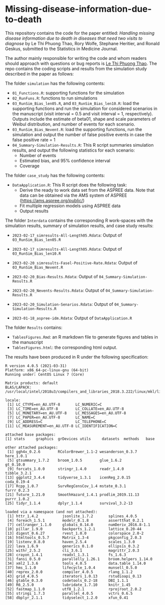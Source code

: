 # Missing-disease-information-due-to-death
This repository contains the code for the paper entitled: *Handling missing disease information due to death in diseases that need two visits to diagnose* by Le Thi Phuong Thao, Rory Wolfe, Stephane Heritier, and Ronald Geskus, submitted to the Statistics in Medicine Journal. 

The author mainly responsible for writing the code and whom readers should approach with questions or bug reports is [Le Thi Phuong Thao](mailto:thao.le@monash.edu).
The repo contains the coding scripts and results from the simulation study described in the paper as follows:

The folder `simulation` has the following contents:

-   `01_Functions.R`: supporting functions for the simulation
-   `02_RunFuns.R`: functions to run simulations
-   `03_RunSim_Bias_len05.R`, and `03_RunSim_Bias_len10.R`: load the supporting functions and run the simulation for considered scenarios in the manuscript (visit interval = 0.5 and visit interval = 1, respectively). Outputs include the estimate of beta01, shape and scale parameters of Weibul distribution, and number of events for each scenario.
-   `03_RunSim_Bias_Nevent.R`: load the supporting functions, run the simulation and output the number of false positive events in case the false positive rate = 1
-   `04_Summary-Simulation-Results.R`: This R script summaries simulation results, and output the following statistics for each scenario:
    -   Number of events
    -   Estimated bias, and 95% confidence interval
    -   Coverage

The folder `case_study` has the following contents:

-   `DataApplication.R`: This R script does the following task:
    -   Derive the ready to work data set from the ASPREE data. Note that data can be obtained via the AMS system of ASPREE (<https://ams.aspree.org/public/>)
    -   Fit multiple regression models using ASPREE data
    -   Output results

The folder `Interdata` contains the corresponding R work-spaces with the simulation results, summary of simulation results, and case study results:

-   `2023-02-17_simresults-All-Length05.Rdata`: Output of `03_RunSim_Bias_len05.R`

-   `2023-02-17_simresults-All-Length05.Rdata`: Output of `03_RunSim_Bias_len10.R`

-   `2023-02-20_simresults-Fasel-Positive-Rate.Rdata`: Output of `03_RunSim_Bias_Nevent.R`

-   `2023-02-20_Bias-Results.Rdata`: Output of `04_Summary-Simulation-Results.R`

-   `2023-02-20_Nevents-Results.Rdata`: Output of `04_Summary-Simulation-Results.R`

-   `2023-02-20_Simulation-Senarios.Rdata`: Output of `04_Summary-Simulation-Results.R`

-   `2023-01-18_aspree-idm.Rdata`: Output of `DataApplication.R`

The folder `Results` contains:

-   `TablesFigures.Rmd`: an R markdown file to generate figures and tables in the manuscript
-   `TablesFigures.html`: the corresponding html output.

The results have been produced in R under the following specification:

```         
R version 4.0.5 (2021-03-31)
Platform: x86_64-pc-linux-gnu (64-bit)
Running under: CentOS Linux 7 (Core)

Matrix products: default
BLAS/LAPACK: /usr/local/intel/2018u3/compilers_and_libraries_2018.3.222/linux/mkl/lib/intel64_lin/libmkl_gf_lp64.so

locale:
 [1] LC_CTYPE=en_AU.UTF-8       LC_NUMERIC=C              
 [3] LC_TIME=en_AU.UTF-8        LC_COLLATE=en_AU.UTF-8    
 [5] LC_MONETARY=en_AU.UTF-8    LC_MESSAGES=en_AU.UTF-8   
 [7] LC_PAPER=en_AU.UTF-8       LC_NAME=C                 
 [9] LC_ADDRESS=C               LC_TELEPHONE=C            
[11] LC_MEASUREMENT=en_AU.UTF-8 LC_IDENTIFICATION=C       

attached base packages:
[1] stats     graphics  grDevices utils     datasets  methods   base     

other attached packages:
 [1] ggh4x_0.2.6        RColorBrewer_1.1-2 wesanderson_0.3.7  here_1.0.1        
 [5] gtsummary_1.7.2    broom_1.0.5        glue_1.6.2         gt_0.10.0         
 [9] forcats_1.0.0      stringr_1.4.0      readr_1.4.0        tibble_3.2.1      
[13] ggplot2_3.4.4      tidyverse_1.3.1    icenReg_2.0.15     coda_0.19-4       
[17] Rcpp_1.0.7         SurvRegCensCov_1.4 mstate_0.3.1       furrr_0.2.3       
[21] future_1.21.0      SmoothHazard_1.4.1 prodlim_2019.11.13 purrr_1.0.2       
[25] tidyr_1.1.4        dplyr_1.1.4        survival_3.2-13   

loaded via a namespace (and not attached):
 [1] httr_1.4.2           jsonlite_1.7.2       splines_4.0.5       
 [4] foreach_1.5.1        modelr_0.1.8         assertthat_0.2.1    
 [7] cellranger_1.1.0     globals_0.14.0       numDeriv_2016.8-1.1 
[10] pillar_1.9.0         backports_1.2.1      lattice_0.20-44     
[13] digest_0.6.27        rvest_1.0.0          colorspace_2.0-2    
[16] htmltools_0.5.7      Matrix_1.3-4         pkgconfig_2.0.3     
[19] listenv_0.8.0        haven_2.5.4          scales_1.3.0        
[22] lava_1.6.9           generics_0.1.0       ellipsis_0.3.2      
[25] withr_2.5.2          cli_3.6.1            magrittr_2.0.3      
[28] crayon_1.4.1         readxl_1.3.1         fs_1.6.3            
[31] fansi_0.5.0          parallelly_1.26.1    broom.helpers_1.14.0
[34] xml2_1.3.6           tools_4.0.5          data.table_1.14.0   
[37] hms_1.1.0            lifecycle_1.0.4      munsell_0.5.0       
[40] reprex_2.0.0         compiler_4.0.5       rlang_1.1.2         
[43] grid_4.0.5           iterators_1.0.13     rstudioapi_0.13     
[46] gtable_0.3.0         codetools_0.2-18     DBI_1.1.1           
[49] R6_2.5.0             lubridate_1.7.10     knitr_1.45          
[52] fastmap_1.1.0        utf8_1.2.1           rprojroot_2.0.2     
[55] stringi_1.7.3        parallel_4.0.5       vctrs_0.6.5         
[58] dbplyr_2.1.1         tidyselect_1.2.0     xfun_0.41           
```
